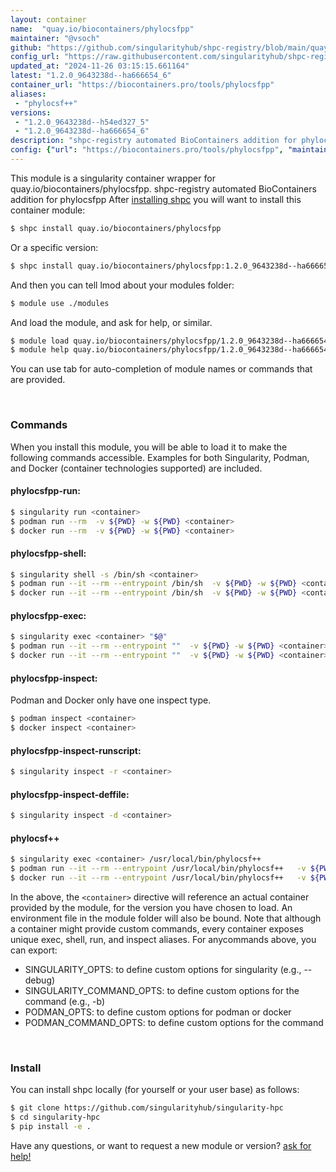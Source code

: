 ```yaml
---
layout: container
name:  "quay.io/biocontainers/phylocsfpp"
maintainer: "@vsoch"
github: "https://github.com/singularityhub/shpc-registry/blob/main/quay.io/biocontainers/phylocsfpp/container.yaml"
config_url: "https://raw.githubusercontent.com/singularityhub/shpc-registry/main/quay.io/biocontainers/phylocsfpp/container.yaml"
updated_at: "2024-11-26 03:15:15.661164"
latest: "1.2.0_9643238d--ha666654_6"
container_url: "https://biocontainers.pro/tools/phylocsfpp"
aliases:
 - "phylocsf++"
versions:
 - "1.2.0_9643238d--h54ed327_5"
 - "1.2.0_9643238d--ha666654_6"
description: "shpc-registry automated BioContainers addition for phylocsfpp"
config: {"url": "https://biocontainers.pro/tools/phylocsfpp", "maintainer": "@vsoch", "description": "shpc-registry automated BioContainers addition for phylocsfpp", "latest": {"1.2.0_9643238d--ha666654_6": "sha256:41ab92c49619218fa1f148d33fcbffd825e1863018225bc25658979765d83bc2"}, "tags": {"1.2.0_9643238d--h54ed327_5": "sha256:487185b710260ed70141d67f804375985114a58e66b93316df6015b5f8e2db45", "1.2.0_9643238d--ha666654_6": "sha256:41ab92c49619218fa1f148d33fcbffd825e1863018225bc25658979765d83bc2"}, "docker": "quay.io/biocontainers/phylocsfpp", "aliases": {"phylocsf++": "/usr/local/bin/phylocsf++"}}
---
```


This module is a singularity container wrapper for quay.io/biocontainers/phylocsfpp.
shpc-registry automated BioContainers addition for phylocsfpp
After [installing shpc](#install) you will want to install this container module:


```bash
$ shpc install quay.io/biocontainers/phylocsfpp
```

Or a specific version:

```bash
$ shpc install quay.io/biocontainers/phylocsfpp:1.2.0_9643238d--ha666654_6
```

And then you can tell lmod about your modules folder:

```bash
$ module use ./modules
```

And load the module, and ask for help, or similar.

```bash
$ module load quay.io/biocontainers/phylocsfpp/1.2.0_9643238d--ha666654_6
$ module help quay.io/biocontainers/phylocsfpp/1.2.0_9643238d--ha666654_6
```

You can use tab for auto-completion of module names or commands that are provided.

<br>

### Commands

When you install this module, you will be able to load it to make the following commands accessible.
Examples for both Singularity, Podman, and Docker (container technologies supported) are included.

#### phylocsfpp-run:

```bash
$ singularity run <container>
$ podman run --rm  -v ${PWD} -w ${PWD} <container>
$ docker run --rm  -v ${PWD} -w ${PWD} <container>
```

#### phylocsfpp-shell:

```bash
$ singularity shell -s /bin/sh <container>
$ podman run --it --rm --entrypoint /bin/sh  -v ${PWD} -w ${PWD} <container>
$ docker run --it --rm --entrypoint /bin/sh  -v ${PWD} -w ${PWD} <container>
```

#### phylocsfpp-exec:

```bash
$ singularity exec <container> "$@"
$ podman run --it --rm --entrypoint ""  -v ${PWD} -w ${PWD} <container> "$@"
$ docker run --it --rm --entrypoint ""  -v ${PWD} -w ${PWD} <container> "$@"
```

#### phylocsfpp-inspect:

Podman and Docker only have one inspect type.

```bash
$ podman inspect <container>
$ docker inspect <container>
```

#### phylocsfpp-inspect-runscript:

```bash
$ singularity inspect -r <container>
```

#### phylocsfpp-inspect-deffile:

```bash
$ singularity inspect -d <container>
```


#### phylocsf++

```bash
$ singularity exec <container> /usr/local/bin/phylocsf++
$ podman run --it --rm --entrypoint /usr/local/bin/phylocsf++   -v ${PWD} -w ${PWD} <container> -c " $@"
$ docker run --it --rm --entrypoint /usr/local/bin/phylocsf++   -v ${PWD} -w ${PWD} <container> -c " $@"
```



In the above, the `<container>` directive will reference an actual container provided
by the module, for the version you have chosen to load. An environment file in the
module folder will also be bound. Note that although a container
might provide custom commands, every container exposes unique exec, shell, run, and
inspect aliases. For anycommands above, you can export:

 - SINGULARITY_OPTS: to define custom options for singularity (e.g., --debug)
 - SINGULARITY_COMMAND_OPTS: to define custom options for the command (e.g., -b)
 - PODMAN_OPTS: to define custom options for podman or docker
 - PODMAN_COMMAND_OPTS: to define custom options for the command

<br>

### Install

You can install shpc locally (for yourself or your user base) as follows:

```bash
$ git clone https://github.com/singularityhub/singularity-hpc
$ cd singularity-hpc
$ pip install -e .
```

Have any questions, or want to request a new module or version? [ask for help!](https://github.com/singularityhub/singularity-hpc/issues)